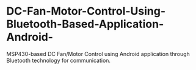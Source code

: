# DC-Fan-Motor-Control-Using-Bluetooth-Based-Application-Android-
MSP430-based DC Fan/Motor Control using Android application through Bluetooth technology for communication.
